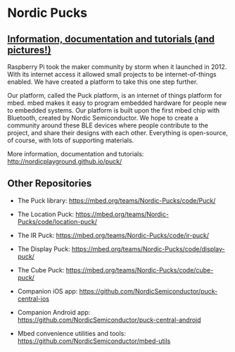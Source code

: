 # Nordic Pucks

## [Information, documentation and tutorials (and pictures!)](http://nordicplayground.github.io/puck/)

Raspberry Pi took the maker community by storm when it launched in 2012. With its internet access it allowed small projects to be internet-of-things enabled. We have created a platform to take this one step further.

Our platform, called the Puck platform, is an internet of things platform for mbed. mbed makes it easy to program embedded hardware for people new to embedded systems. Our platform is built upon the first mbed chip with Bluetooth, created by Nordic Semiconductor. We hope to create a community around these BLE devices where people contribute to the project, and share their designs with each other. Everything is open-source, of course, with lots of supporting materials.

More information, documentation and tutorials: http://nordicplayground.github.io/puck/


## Other Repositories

- The Puck library: https://mbed.org/teams/Nordic-Pucks/code/Puck/
- The Location Puck: https://mbed.org/teams/Nordic-Pucks/code/location-puck/
- The IR Puck: https://mbed.org/teams/Nordic-Pucks/code/ir-puck/
- The Display Puck: https://mbed.org/teams/Nordic-Pucks/code/display-puck/
- The Cube Puck: https://mbed.org/teams/Nordic-Pucks/code/cube-puck/

- Companion iOS app: https://github.com/NordicSemiconductor/puck-central-ios
- Companion Android app: https://github.com/NordicSemiconductor/puck-central-android

- Mbed convenience utilities and tools: https://github.com/NordicSemiconductor/mbed-utils
